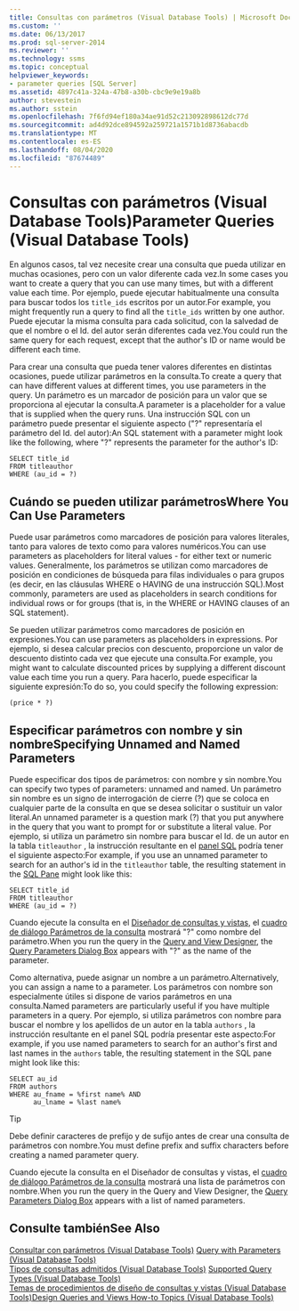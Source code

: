```yaml
---
title: Consultas con parámetros (Visual Database Tools) | Microsoft Docs
ms.custom: ''
ms.date: 06/13/2017
ms.prod: sql-server-2014
ms.reviewer: ''
ms.technology: ssms
ms.topic: conceptual
helpviewer_keywords:
- parameter queries [SQL Server]
ms.assetid: 4897c41a-324a-47b8-a30b-cbc9e9e19a8b
author: stevestein
ms.author: sstein
ms.openlocfilehash: 7f6fd94ef180a34ae91d52c213092898612dc77d
ms.sourcegitcommit: ad4d92dce894592a259721a1571b1d8736abacdb
ms.translationtype: MT
ms.contentlocale: es-ES
ms.lasthandoff: 08/04/2020
ms.locfileid: "87674489"
---
```

# <a name="parameter-queries-visual-database-tools"></a><span data-ttu-id="42863-102">Consultas con parámetros (Visual Database Tools)</span><span class="sxs-lookup"><span data-stu-id="42863-102">Parameter Queries (Visual Database Tools)</span></span>
  <span data-ttu-id="42863-103">En algunos casos, tal vez necesite crear una consulta que pueda utilizar en muchas ocasiones, pero con un valor diferente cada vez.</span><span class="sxs-lookup"><span data-stu-id="42863-103">In some cases you want to create a query that you can use many times, but with a different value each time.</span></span> <span data-ttu-id="42863-104">Por ejemplo, puede ejecutar habitualmente una consulta para buscar todos los `title_ids` escritos por un autor.</span><span class="sxs-lookup"><span data-stu-id="42863-104">For example, you might frequently run a query to find all the `title_ids` written by one author.</span></span> <span data-ttu-id="42863-105">Puede ejecutar la misma consulta para cada solicitud, con la salvedad de que el nombre o el Id. del autor serán diferentes cada vez.</span><span class="sxs-lookup"><span data-stu-id="42863-105">You could run the same query for each request, except that the author's ID or name would be different each time.</span></span>  
  
 <span data-ttu-id="42863-106">Para crear una consulta que pueda tener valores diferentes en distintas ocasiones, puede utilizar parámetros en la consulta.</span><span class="sxs-lookup"><span data-stu-id="42863-106">To create a query that can have different values at different times, you use parameters in the query.</span></span> <span data-ttu-id="42863-107">Un parámetro es un marcador de posición para un valor que se proporciona al ejecutar la consulta.</span><span class="sxs-lookup"><span data-stu-id="42863-107">A parameter is a placeholder for a value that is supplied when the query runs.</span></span> <span data-ttu-id="42863-108">Una instrucción SQL con un parámetro puede presentar el siguiente aspecto ("?" representaría el parámetro del Id. del autor):</span><span class="sxs-lookup"><span data-stu-id="42863-108">An SQL statement with a parameter might look like the following, where "?" represents the parameter for the author's ID:</span></span>  
  
```  
SELECT title_id  
FROM titleauthor  
WHERE (au_id = ?)  
```  
  
## <a name="where-you-can-use-parameters"></a><span data-ttu-id="42863-109">Cuándo se pueden utilizar parámetros</span><span class="sxs-lookup"><span data-stu-id="42863-109">Where You Can Use Parameters</span></span>  
 <span data-ttu-id="42863-110">Puede usar parámetros como marcadores de posición para valores literales, tanto para valores de texto como para valores numéricos.</span><span class="sxs-lookup"><span data-stu-id="42863-110">You can use parameters as placeholders for literal values - for either text or numeric values.</span></span> <span data-ttu-id="42863-111">Generalmente, los parámetros se utilizan como marcadores de posición en condiciones de búsqueda para filas individuales o para grupos (es decir, en las cláusulas WHERE o HAVING de una instrucción SQL).</span><span class="sxs-lookup"><span data-stu-id="42863-111">Most commonly, parameters are used as placeholders in search conditions for individual rows or for groups (that is, in the WHERE or HAVING clauses of an SQL statement).</span></span>  
  
 <span data-ttu-id="42863-112">Se pueden utilizar parámetros como marcadores de posición en expresiones.</span><span class="sxs-lookup"><span data-stu-id="42863-112">You can use parameters as placeholders in expressions.</span></span> <span data-ttu-id="42863-113">Por ejemplo, si desea calcular precios con descuento, proporcione un valor de descuento distinto cada vez que ejecute una consulta.</span><span class="sxs-lookup"><span data-stu-id="42863-113">For example, you might want to calculate discounted prices by supplying a different discount value each time you run a query.</span></span> <span data-ttu-id="42863-114">Para hacerlo, puede especificar la siguiente expresión:</span><span class="sxs-lookup"><span data-stu-id="42863-114">To do so, you could specify the following expression:</span></span>  
  
```  
(price * ?)  
```  
  
## <a name="specifying-unnamed-and-named-parameters"></a><span data-ttu-id="42863-115">Especificar parámetros con nombre y sin nombre</span><span class="sxs-lookup"><span data-stu-id="42863-115">Specifying Unnamed and Named Parameters</span></span>  
 <span data-ttu-id="42863-116">Puede especificar dos tipos de parámetros: con nombre y sin nombre.</span><span class="sxs-lookup"><span data-stu-id="42863-116">You can specify two types of parameters: unnamed and named.</span></span> <span data-ttu-id="42863-117">Un parámetro sin nombre es un signo de interrogación de cierre (?) que se coloca en cualquier parte de la consulta en que se desea solicitar o sustituir un valor literal.</span><span class="sxs-lookup"><span data-stu-id="42863-117">An unnamed parameter is a question mark (?) that you put anywhere in the query that you want to prompt for or substitute a literal value.</span></span> <span data-ttu-id="42863-118">Por ejemplo, si utiliza un parámetro sin nombre para buscar el Id. de un autor en la tabla `titleauthor` , la instrucción resultante en el [panel SQL](visual-database-tools.md) podría tener el siguiente aspecto:</span><span class="sxs-lookup"><span data-stu-id="42863-118">For example, if you use an unnamed parameter to search for an author's id in the `titleauthor` table, the resulting statement in the [SQL Pane](visual-database-tools.md) might look like this:</span></span>  
  
```  
SELECT title_id  
FROM titleauthor  
WHERE (au_id = ?)  
```  
  
 <span data-ttu-id="42863-119">Cuando ejecute la consulta en el [Diseñador de consultas y vistas](query-and-view-designer-tools-visual-database-tools.md), el [cuadro de diálogo Parámetros de la consulta](query-parameters-dialog-box-visual-database-tools.md) mostrará "?" como nombre del parámetro.</span><span class="sxs-lookup"><span data-stu-id="42863-119">When you run the query in the [Query and View Designer](query-and-view-designer-tools-visual-database-tools.md), the [Query Parameters Dialog Box](query-parameters-dialog-box-visual-database-tools.md) appears with "?" as the name of the parameter.</span></span>  
  
 <span data-ttu-id="42863-120">Como alternativa, puede asignar un nombre a un parámetro.</span><span class="sxs-lookup"><span data-stu-id="42863-120">Alternatively, you can assign a name to a parameter.</span></span> <span data-ttu-id="42863-121">Los parámetros con nombre son especialmente útiles si dispone de varios parámetros en una consulta.</span><span class="sxs-lookup"><span data-stu-id="42863-121">Named parameters are particularly useful if you have multiple parameters in a query.</span></span> <span data-ttu-id="42863-122">Por ejemplo, si utiliza parámetros con nombre para buscar el nombre y los apellidos de un autor en la tabla `authors` , la instrucción resultante en el panel SQL podría presentar este aspecto:</span><span class="sxs-lookup"><span data-stu-id="42863-122">For example, if you use named parameters to search for an author's first and last names in the `authors` table, the resulting statement in the SQL pane might look like this:</span></span>  
  
```  
SELECT au_id  
FROM authors  
WHERE au_fname = %first name% AND  
      au_lname = %last name%  
```  
  
> [!TIP]  
>  <span data-ttu-id="42863-123">Debe definir caracteres de prefijo y de sufijo antes de crear una consulta de parámetros con nombre.</span><span class="sxs-lookup"><span data-stu-id="42863-123">You must define prefix and suffix characters before creating a named parameter query.</span></span>  
  
 <span data-ttu-id="42863-124">Cuando ejecute la consulta en el Diseñador de consultas y vistas, el [cuadro de diálogo Parámetros de la consulta](query-parameters-dialog-box-visual-database-tools.md) mostrará una lista de parámetros con nombre.</span><span class="sxs-lookup"><span data-stu-id="42863-124">When you run the query in the Query and View Designer, the [Query Parameters Dialog Box](query-parameters-dialog-box-visual-database-tools.md) appears with a list of named parameters.</span></span>  
  
## <a name="see-also"></a><span data-ttu-id="42863-125">Consulte también</span><span class="sxs-lookup"><span data-stu-id="42863-125">See Also</span></span>  
 <span data-ttu-id="42863-126">[Consultar con parámetros &#40;Visual Database Tools&#41;](query-with-parameters-visual-database-tools.md) </span><span class="sxs-lookup"><span data-stu-id="42863-126">[Query with Parameters &#40;Visual Database Tools&#41;](query-with-parameters-visual-database-tools.md) </span></span>  
 <span data-ttu-id="42863-127">[Tipos de consultas admitidos &#40;Visual Database Tools&#41;](supported-query-types-visual-database-tools.md) </span><span class="sxs-lookup"><span data-stu-id="42863-127">[Supported Query Types &#40;Visual Database Tools&#41;](supported-query-types-visual-database-tools.md) </span></span>  
 [<span data-ttu-id="42863-128">Temas de procedimientos de diseño de consultas y vistas &#40;Visual Database Tools&#41;</span><span class="sxs-lookup"><span data-stu-id="42863-128">Design Queries and Views How-to Topics &#40;Visual Database Tools&#41;</span></span>](design-queries-and-views-how-to-topics-visual-database-tools.md)  
  
  
